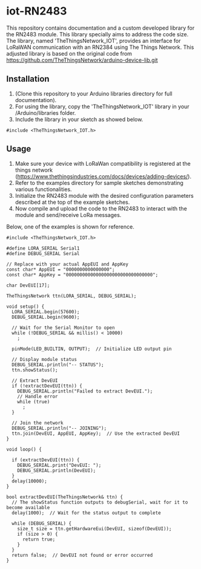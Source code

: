 # iot-RN2483

This repository contains documentation and a custom developed library for the RN2483 module. This library specially aims to address the code size. 
The library, named 'TheThingsNetwork_IOT', provides an interface for LoRaWAN communication with an RN2384 using The Things Network.
This adjusted library is based on the original code from https://github.com/TheThingsNetwork/arduino-device-lib.git

## Installation
1. (Clone this repository to your Arduino libraries directory for full documentation).
2. For using the library, copy the 'TheThingsNetwork_IOT' library in your /Arduino/libraries folder.
3. Include the library in your sketch as showed below.

```arduino
#include <TheThingsNetwork_IOT.h>
```

## Usage
1. Make sure your device with LoRaWan compatibility is registered at the things network (https://www.thethingsindustries.com/docs/devices/adding-devices/).
2. Refer to the examples directory for sample sketches demonstrating various functionalities.
3. Initialize the RN2483 module with the desired configuration parameters described at the top of the example sketches.
4. Now compile and upload the code to the RN2483 to interact with the module and send/receive LoRa messages.

Below, one of the examples is shown for reference. 

```arduino
#include <TheThingsNetwork_IOT.h>

#define LORA_SERIAL Serial1
#define DEBUG_SERIAL Serial

// Replace with your actual AppEUI and AppKey
const char* AppEUI = "0000000000000000";
const char* AppKey = "00000000000000000000000000000000";

char DevEUI[17];

TheThingsNetwork ttn(LORA_SERIAL, DEBUG_SERIAL);

void setup() {
  LORA_SERIAL.begin(57600);
  DEBUG_SERIAL.begin(9600);

  // Wait for the Serial Monitor to open
  while (!DEBUG_SERIAL && millis() < 10000)
    ;

  pinMode(LED_BUILTIN, OUTPUT);  // Initialize LED output pin

  // Display module status
  DEBUG_SERIAL.println("-- STATUS");
  ttn.showStatus();

  // Extract DevEUI
  if (!extractDevEUI(ttn)) {
    DEBUG_SERIAL.println("Failed to extract DevEUI.");
    // Handle error
    while (true)
      ;
  }

  // Join the network
  DEBUG_SERIAL.println("-- JOINING");
  ttn.join(DevEUI, AppEUI, AppKey);  // Use the extracted DevEUI
}

void loop() {

  if (extractDevEUI(ttn)) {
    DEBUG_SERIAL.print("DevEUI: ");
    DEBUG_SERIAL.println(DevEUI);
  }
  delay(10000);
}

bool extractDevEUI(TheThingsNetwork& ttn) {
  // The showStatus function outputs to debugSerial, wait for it to become available
  delay(1000);  // Wait for the status output to complete

  while (DEBUG_SERIAL) {
    size_t size = ttn.getHardwareEui(DevEUI, sizeof(DevEUI));
    if (size > 0) {
      return true;
    }
  }
  return false;  // DevEUI not found or error occurred
}
